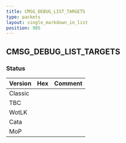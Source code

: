```yaml
---
title: CMSG_DEBUG_LIST_TARGETS
type: packets
layout: single_markdown_in_list
position: 985
---
```


## CMSG_DEBUG_LIST_TARGETS

### Status

Version    | Hex        | Comment
---------- | ---------- | ---------- 
Classic    |            |
TBC        |            |
WotLK      |            |
Cata       |            |
MoP        |            |